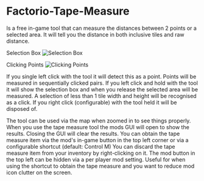 # Factorio-Tape-Measure

Is a free in-game tool that can measure the distances between 2 points or a selected area. It will tell you the distance in both inclusive tiles and raw distance.

Selection Box
![Selection Box](https://media.giphy.com/media/Bk7NvuMRa8qr1X3Nfj/giphy.gif)

Clicking Points
![Clicking Points](https://media.giphy.com/media/5zsdp1w8VO0KsYxQq8/giphy.gif)

If you single left click with the tool it will detect this as a point. Points will be measured in sequentially clicked pairs.
If you left click and hold with the tool it will show the selection box and when you release the selected area will be measured. A selection of less than 1 tile width and height will be recognised as a click.
If you right click (configurable) with the tool held it will be disposed of.

The tool can be used via the map when zoomed in to see things properly.
When you use the tape measure tool the mods GUI will open to show the results. Closing the GUI will clear the results.
You can obtain the tape measure item via the mod's in-game button in the top left corner or via a configurable shortcut (default: Control M)
You can discard the tape measure item from your inventory by right-clicking on it.
The mod button in the top left can be hidden via a per player mod setting. Useful for when using the shortcut to obtain the tape measure and you want to reduce mod icon clutter on the screen.
